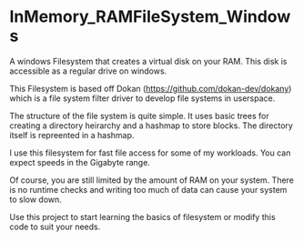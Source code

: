# InMemory_RAMFileSystem_Windows

A windows Filesystem that creates a virtual disk on your RAM. This disk is accessible as a regular drive on windows.

This Filesystem is based off Dokan (https://github.com/dokan-dev/dokany) which is a file system filter driver to develop file systems in userspace.

The structure of the file system is quite simple. It uses basic trees for creating a directory heirarchy and a hashmap to store blocks. The directory itself is repreented in a hashmap.

I use this filesystem for fast file access for some of my workloads. You can expect speeds in the Gigabyte range.

Of course, you are still limited by the amount of RAM on your system. There is no runtime checks and writing too much of data can cause your system to slow down. 

Use this project to start learning the basics of filesystem or modify this code to suit your needs.
